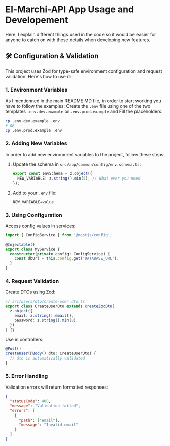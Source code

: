 # El-Marchi-API App Usage and Developement

Here, I explain different things used in the code so it would be easier for anyone to catch on with these details when developing new features.

## 🛠 Configuration & Validation

This project uses Zod for type-safe environment configuration and request validation. Here's how to use it:

### 1. Environment Variables

As I mentionned in the main README.MD file, in order to start working you have to follow the examples:
Create the `.env` file using one of the two templates `.env.dev.example` or `.env.prod.example` and Fill the placeholders.

```bash
cp .env.dev.example .env
# OR
cp .env.prod.example .env
```

### 2. Adding New Variables

In order to add new environment variables to the project, follow these steps:

1. Update the schema in `src/app/common/config/env.schema.ts`:

    ```typescript
    export const envSchema = z.object({
      NEW_VARIABLE: z.string().min(5), // What ever you need
    });
    ```

2. Add to your `.env` file:

    ```env
    NEW_VARIABLE=value
    ```

### 3. Using Configuration

Access config values in services:

```typescript
import { ConfigService } from '@nestjs/config';

@Injectable()
export class MyService {
  constructor(private config: ConfigService) {
    const dbUrl = this.config.get('DATABASE_URL');
  }
}
```

### 4. Request Validation

Create DTOs using Zod:

```typescript
// src/users/dto/create-user.dto.ts
export class CreateUserDto extends createZodDto(
  z.object({
    email: z.string().email(),
    password: z.string().min(8),
  })
) {}
```

Use in controllers:

```typescript
@Post()
createUser(@Body() dto: CreateUserDto) {
  // dto is automatically validated
}
```

### 5. Error Handling

Validation errors will return formatted responses:

```json
{
  "statusCode": 400,
  "message": "Validation failed",
  "errors": [
    {
      "path": ["email"],
      "message": "Invalid email"
    }
  ]
}
```
